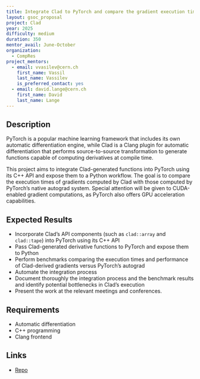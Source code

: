 ```yaml
---
title: Integrate Clad to PyTorch and compare the gradient execution times
layout: gsoc_proposal
project: Clad
year: 2025
difficulty: medium
duration: 350
mentor_avail: June-October
organization:
  - CompRes
project_mentors:
  - email: vvasilev@cern.ch
    first_name: Vassil
    last_name: Vassilev
    is_preferred_contact: yes
  - email: david.lange@cern.ch
    first_name: David
    last_name: Lange
---
```


## Description

PyTorch is a popular machine learning framework that includes its own automatic differentiation engine, while Clad is a Clang plugin for automatic differentiation that performs source-to-source transformation to generate functions capable of computing derivatives at compile time.

This project aims to integrate Clad-generated functions into PyTorch using its C++ API and expose them to a Python workflow. The goal is to compare the execution times of gradients computed by Clad with those computed by PyTorch’s native autograd system. Special attention will be given to CUDA-enabled gradient computations, as PyTorch also offers GPU acceleration capabilities.

## Expected Results

* Incorporate Clad’s API components (such as `clad::array` and `clad::tape`) into PyTorch using its C++ API
* Pass Clad-generated derivative functions to PyTorch and expose them to Python
* Perform benchmarks comparing the execution times and performance of Clad-derived gradients versus PyTorch’s autograd
* Automate the integration process
* Document thoroughly the integration process and the benchmark results and identify potential bottlenecks in Clad’s execution
* Present the work at the relevant meetings and conferences.


## Requirements

* Automatic differentiation
* C++ programming
* Clang frontend


## Links
* [Repo](https://github.com/vgvassilev/clad)
